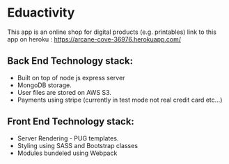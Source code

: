 # Eduactivity
This app is an online shop for digital products (e.g. printables) 
link to this app on heroku : https://arcane-cove-36976.herokuapp.com/

## Back End Technology stack:
* Built on top of node js express server
* MongoDB storage.
* User files are stored on AWS S3.
* Payments using stripe (currently in test mode not real credit card etc...) 

## Front End Technology stack:
* Server Rendering - PUG templates.
* Styling using SASS and Bootstrap classes
* Modules bundeled using Webpack




